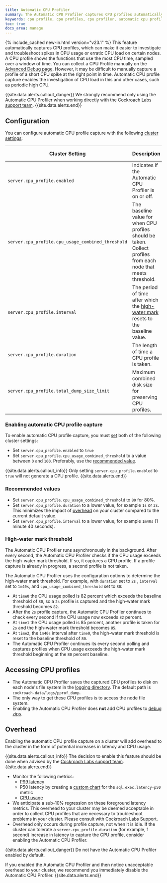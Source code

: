 ```yaml
---
title: Automatic CPU Profiler
summary: The Automatic CPU Profiler captures CPU profiles automatically to help investigate cluster issues involving CPU load.
keywords: cpu profile, cpu profiles, cpu profiler, automatic cpu profiler
toc: true
docs_area: manage
---
```


{% include_cached new-in.html version="v23.1" %} This feature automatically captures CPU profiles, which can make it easier to investigate and troubleshoot spikes in CPU usage or erratic CPU load on certain nodes. A CPU profile shows the functions that use the most CPU time, sampled over a window of time. You can collect a CPU Profile manually on the [Advanced Debug page](ui-debug-pages.html). However, it may be difficult to manually capture a profile of a short CPU spike at the right point in time. Automatic CPU profile capture enables the investigation of CPU load in this and other cases, such as periodic high CPU.

{{site.data.alerts.callout_danger}}
We strongly recommend only using the Automatic CPU Profiler when working directly with the [Cockroach Labs support team](support-resources.html).
{{site.data.alerts.end}}

## Configuration

You can configure automatic CPU profile capture with the following [cluster settings](cluster-settings.html):

Cluster Setting | Description | Default Value | Recommended Value
----------------|-------------|---------------|------------------
`server.cpu_profile.enabled` | Indicates if the Automatic CPU Profiler is on or off. | `false` | 
`server.cpu_profile.cpu_usage_combined_threshold` | The baseline value for when CPU profiles should be taken. Collect profiles from each node that meets threshold. | MAX integer, such as `9223372036854775807` | `80`
`server.cpu_profile.interval` | The period of time after which the [high-water mark](#high-water-mark-threshold) resets to the baseline value. | `5m0s` (5 minutes) | `1m40s` (100 seconds)
`server.cpu_profile.duration` | The length of time a CPU profile is taken. | `10s` (10 seconds) | `1s` or `2s`
`server.cpu_profile.total_dump_size_limit` | Maximum combined disk size for preserving CPU profiles. | `128 MiB` (128 Mebibytes) |

### Enabling automatic CPU profile capture

To enable automatic CPU profile capture, you must [set](set-cluster-setting.html) both of the following cluster settings:

- Set `server.cpu_profile.enabled` to `true`
- Set `server.cpu_profile.cpu_usage_combined_threshold` to a value between `0` and `100`. Preferably, use the [recommended value](#recommended-values).

{{site.data.alerts.callout_info}}
Only setting `server.cpu_profile.enabled` to `true` will not generate a CPU profile.
{{site.data.alerts.end}}

### Recommended values

- Set `server.cpu_profile.cpu_usage_combined_threshold` to `80` for 80%.
- Set `server.cpu_profile.duration` to a lower value, for example `1s` or `2s`. This minimizes the impact of [overhead](#overhead) on your cluster compared to the current default value.
- Set `server.cpu_profile.interval` to a lower value, for example `1m40s` (1 minute 40 seconds).

### High-water mark threshold 

The Automatic CPU Profiler runs asynchronously in the background. After every second, the Automatic CPU Profiler checks if the CPU usage exceeds the high-water mark threshold. If so, it captures a CPU profile. If a profile capture is already in progress, a second profile is not taken.

The Automatic CPU Profiler uses the configuration options to determine the high-water mark threshold. For example, with `duration` set to `2s` , `interval` set to `1m40s`, and `cpu_usage_combined_threshold` set to `80`:

- At `time0` the CPU usage polled is 82 percent which exceeds the baseline threshold of `80`, so a `2s` profile is captured and the high-water mark threshold becomes `82`.
- After the `2s` profile capture, the Automatic CPU Profiler continues to check every second if the CPU usage now exceeds `82` percent.
- At `time1` the CPU usage polled is 85 percent, another profile is taken for `2s` and the high-water mark threshold becomes `85`.
- At `time2`, the `1m40s` interval after `time0`, the high-water mark threshold is reset to the baseline threshold of `80`.
- The Automatic CPU Profiler continues its every second polling and captures profiles when CPU usage exceeds the high-water mark threshold beginning at the `80` percent baseline.

## Accessing CPU profiles

- The Automatic CPU Profiler saves the captured CPU profiles to disk on each node's file system in the [logging directory](configure-logs.html#logging-directory). The default path is `cockroach-data/logs/pprof_dump`.
- The only way to get these CPU profiles is to access the node file system.
- Enabling the Automatic CPU Profiler does **not** add CPU profiles to [debug zips](cockroach-debug-zip.html).

## Overhead

Enabling the automatic CPU profile capture on a cluster will add overhead to the cluster in the form of potential increases in latency and CPU usage.

{{site.data.alerts.callout_info}}
The decision to enable this feature should be done when advised by the [Cockroach Labs support team](support-resources.html).
{{site.data.alerts.end}}

- Monitor the following metrics:
  - [P99 latency](ui-sql-dashboard.html#service-latency-sql-99th-percentile)
  - P50 latency by creating a [custom chart](ui-custom-chart-debug-page.html) for the `sql.exec.latency-p50` metric
  - [CPU usage](ui-hardware-dashboard.html#cpu-percent)
- We anticipate a sub-10% regression on these foreground latency metrics. This overhead to your cluster may be deemed acceptable in order to collect CPU profiles that are necessary to troubleshoot problems in your cluster. Please consult with Cockroach Labs Support.
- Overhead only occurs during profile capture, not when it is idle. If the cluster can tolerate a `server.cpu_profile.duration` (for example, 1 second) increase in latency to capture the CPU profile, consider enabling the Automatic CPU Profiler.

{{site.data.alerts.callout_danger}}
Do not have the Automatic CPU Profiler enabled by default.

If you enabled the Automatic CPU Profiler and then notice unacceptable overhead to your cluster, we recommend you immediately disable the Automatic CPU Profiler.
{{site.data.alerts.end}}
